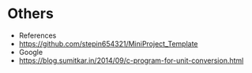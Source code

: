 # Others
* References
* https://github.com/stepin654321/MiniProject_Template
* Google
* https://blog.sumitkar.in/2014/09/c-program-for-unit-conversion.html